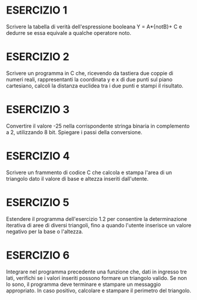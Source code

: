 # ESERCIZIO 1
Scrivere la tabella di verità dell'espressione booleana Y = A*{notB}+ C e dedurre se essa equivale a qualche operatore noto.

# ESERCIZIO 2
Scrivere un programma in C che, ricevendo da tastiera due coppie di numeri reali, rappresentanti la coordinata y e x di due punti sul piano cartesiano, calcoli la distanza euclidea tra i due punti e stampi il risultato.

# ESERCIZIO 3
Convertire il valore -25 nella corrispondente stringa binaria in complemento a 2, utilizzando 8 bit. Spiegare i passi della conversione.

# ESERCIZIO 4
Scrivere un frammento di codice C che calcola e stampa l'area di un triangolo dato il valore di base e altezza inseriti dall'utente.

# ESERCIZIO 5
Estendere il programma dell'esercizio 1.2 per consentire la determinazione iterativa di aree di diversi triangoli, fino a quando l'utente inserisce un valore negativo per la base o l'altezza.

# ESERCIZIO 6
Integrare nel programma precedente una funzione che, dati in ingresso tre lati, verifichi se i valori inseriti possono formare un triangolo valido. Se non lo sono, il programma deve terminare e stampare un messaggio appropriato. In caso positivo, calcolare e stampare il perimetro del triangolo.

